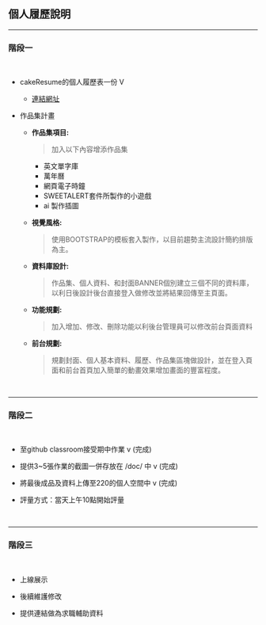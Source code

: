 ## **個人履歷說明**

---
### 階段一

<br/> 

- cakeResume的個人履歷表一份 V 
    - [連結網址](https://www.cakeresume.com/edward-lin-bb7871)
 
 - 作品集計畫
    - **作品集項目:**

        > 加入以下內容增添作品集
        - 英文單字庫
        - 萬年曆
        - 網頁電子時鐘
        - SWEETALERT套件所製作的小遊戲
        - ai 製作插圖
        
    - **視覺風格:** 

        > 使用BOOTSTRAP的模板套入製作，以目前趨勢主流設計簡約排版為主。
        
    - **資料庫設計:** 
        
        > 作品集、個人資料、和封面BANNER個別建立三個不同的資料庫，以利日後設計後台直接登入做修改並將結果回傳至主頁面。
    
    - **功能規劃:** 
        
        > 加入增加、修改、刪除功能以利後台管理員可以修改前台頁面資料
    
    - **前台規劃:** 
        
        > 規劃封面、個人基本資料、履歷、作品集區塊做設計，並在登入頁面和前台首頁加入簡單的動畫效果增加畫面的豐富程度。

<br/> 

---

### 階段二

<br/> 

- 至github classroom接受期中作業 v (完成)

- 提供3~5張作業的截圖一併存放在 /doc/ 中 v (完成)

- 將最後成品及資料上傳至220的個人空間中 v (完成)

- 評量方式：當天上午10點開始評量

<br/> 

---

### 階段三 

<br/> 

- 上線展示

- 後續維護修改

- 提供連結做為求職輔助資料
